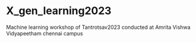 # X_gen_learning2023
Machine learning workshop of Tantrotsav2023 conducted at Amrita Vishwa Vidyapeetham chennai campus

